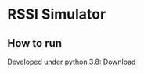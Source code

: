 # RSSI Simulator

## How to run

Developed under python 3.8: [Download](https://www.python.org/downloads/)

